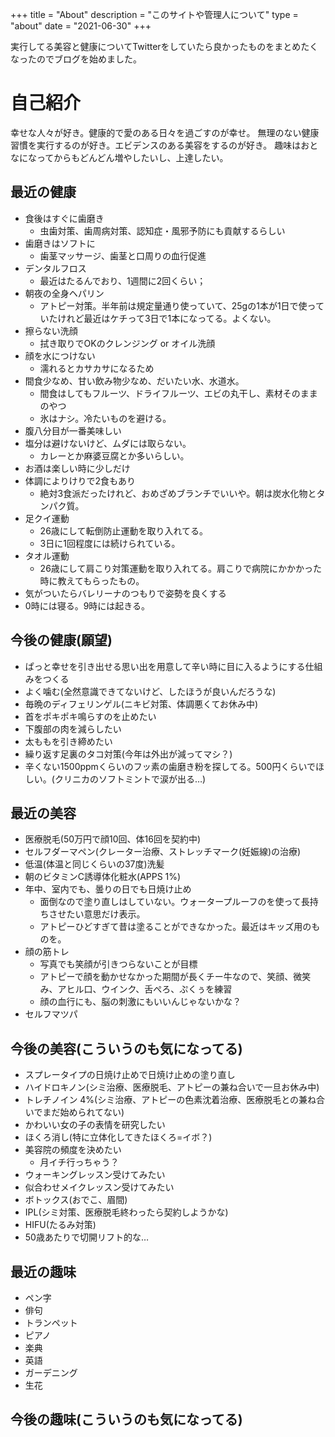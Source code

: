 +++
title = "About"
description = "このサイトや管理人について"
type = "about"
date = "2021-06-30"
+++

実行してる美容と健康についてTwitterをしていたら良かったものをまとめたくなったのでブログを始めました。

# 自己紹介
幸せな人々が好き。健康的で愛のある日々を過ごすのが幸せ。
無理のない健康習慣を実行するのが好き。エビデンスのある美容をするのが好き。
趣味はおとなになってからもどんどん増やしたいし、上達したい。

## 最近の健康
- 食後はすぐに歯磨き
    - 虫歯対策、歯周病対策、認知症・風邪予防にも貢献するらしい
- 歯磨きはソフトに
    - 歯茎マッサージ、歯茎と口周りの血行促進
- デンタルフロス
    - 最近はたるんでおり、1週間に2回くらい；
- 朝夜の全身ヘパリン
    - アトピー対策。半年前は規定量通り使っていて、25gの1本が1日で使っていたけれど最近はケチって3日で1本になってる。よくない。
- 擦らない洗顔
    - 拭き取りでOKのクレンジング or オイル洗顔
- 顔を水につけない
    - 濡れるとカサカサになるため
- 間食少なめ、甘い飲み物少なめ、だいたい水、水道水。
    - 間食はしてもフルーツ、ドライフルーツ、エビの丸干し、素材そのままのやつ
    - 氷はナシ。冷たいものを避ける。
- 腹八分目が一番美味しい
- 塩分は避けないけど、ムダには取らない。
    - カレーとか麻婆豆腐とか多いらしい。
- お酒は楽しい時に少しだけ
- 体調によりけりで2食もあり
    - 絶対3食派だったけれど、おめざめブランチでいいや。朝は炭水化物とタンパク質。
- 足クイ運動
    - 26歳にして転倒防止運動を取り入れてる。
    - 3日に1回程度には続けられている。
- タオル運動
    - 26歳にして肩こり対策運動を取り入れてる。肩こりで病院にかかかった時に教えてもらったもの。
- 気がついたらバレリーナのつもりで姿勢を良くする
- 0時には寝る。9時には起きる。

<!--
## 最近の症状
- アトピー(唇、指)
- 不眠(途中覚醒)
- 食後の腹痛・下痢
- 残尿感
- 咳
- 肩・首こり
- 5分も歩いたら両足の親指の付け根が痛い
- ヒステリー級
-->

## 今後の健康(願望)
- ぱっと幸せを引き出せる思い出を用意して辛い時に目に入るようにする仕組みをつくる
- よく噛む(全然意識できてないけど、したほうが良いんだろうな)
- 毎晩のディフェリンゲル(ニキビ対策、体調悪くてお休み中)
- 首をポキポキ鳴らすのを止めたい
- 下腹部の肉を減らしたい
- 太ももを引き締めたい
- 繰り返す足裏のタコ対策(今年は外出が減ってマシ？)
- 辛くない1500ppmくらいのフッ素の歯磨き粉を探してる。500円くらいでほしい。(クリニカのソフトミントで涙が出る…)

## 最近の美容
- 医療脱毛(50万円で顔10回、体16回を契約中)
- セルフダーマペン(クレーター治療、ストレッチマーク(妊娠線)の治療)
- 低温(体温と同じくらいの37度)洗髪
- 朝のビタミンC誘導体化粧水(APPS 1%)
- 年中、室内でも、曇りの日でも日焼け止め
    - 面倒なので塗り直しはしていない。ウォータープルーフのを使って長持ちさせたい意思だけ表示。
    - アトピーひどすぎて昔は塗ることができなかった。最近はキッズ用のものを。
- 顔の筋トレ
    - 写真でも笑顔が引きつらないことが目標
    - アトピーで顔を動かせなかった期間が長くチー牛なので、笑顔、微笑み、アヒル口、ウインク、舌ぺろ、ぷくぅを練習
    - 顔の血行にも、脳の刺激にもいいんじゃないかな？
- セルフマツパ

## 今後の美容(こういうのも気になってる)
- スプレータイプの日焼け止めで日焼け止めの塗り直し
- ハイドロキノン(シミ治療、医療脱毛、アトピーの兼ね合いで一旦お休み中)
- トレチノイン 4%(シミ治療、アトピーの色素沈着治療、医療脱毛との兼ね合いでまだ始められてない)
- かわいい女の子の表情を研究したい
- ほくろ消し(特に立体化してきたほくろ=イボ？)
- 美容院の頻度を決めたい
    - 月イチ行っちゃう？
- ウォーキングレッスン受けてみたい
- 似合わせメイクレッスン受けてみたい
- ボトックス(おでこ、眉間)
- IPL(シミ対策、医療脱毛終わったら契約しようかな)
- HIFU(たるみ対策)
- 50歳あたりで切開リフト的な…


## 最近の趣味
- ペン字
- 俳句
- トランペット
- ピアノ
- 楽典
- 英語
- ガーデニング
- 生花

## 今後の趣味(こういうのも気になってる)